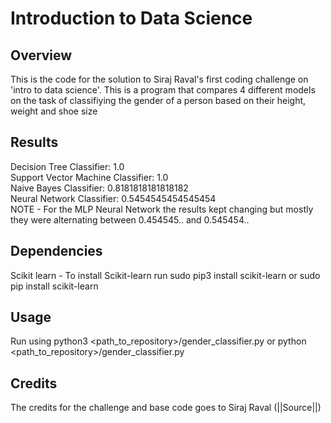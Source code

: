# Introduction to Data Science
## Overview
This is the code for the solution to Siraj Raval's first coding challenge on 'intro to data science'. This is a program that compares 4 different models on the task of classifiying the gender of a person based on their height, weight and shoe size
## Results
Decision Tree Classifier: 1.0  
Support Vector Machine Classifier: 1.0  
Naive Bayes Classifier: 0.8181818181818182  
Neural Network Classifier: 0.5454545454545454  
NOTE - For the MLP Neural Network the results kept changing but mostly they were alternating between 0.454545.. and 0.545454..
## Dependencies
Scikit learn - To install Scikit-learn run sudo pip3 install scikit-learn or sudo pip install scikit-learn
## Usage
Run using python3 <path_to_repository>/gender_classifier.py or python <path_to_repository>/gender_classifier.py
## Credits
The credits for the challenge and base code goes to Siraj Raval (||Source||)
